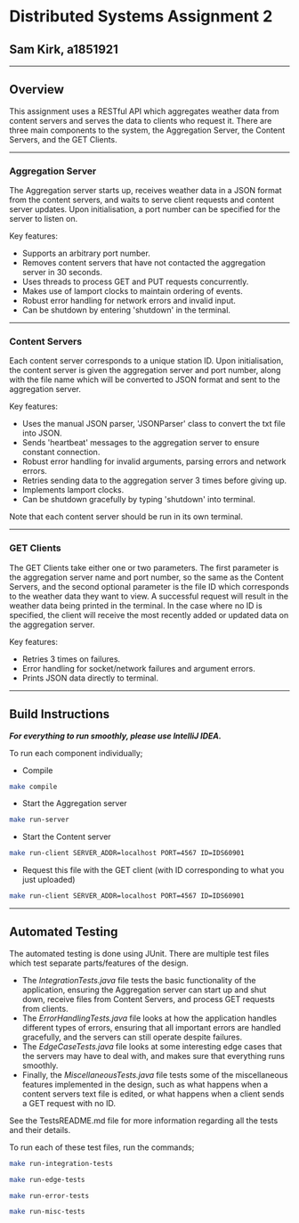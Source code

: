 
# Distributed Systems Assignment 2 
## Sam Kirk, a1851921

---
## Overview 
This assignment uses a RESTful API which aggregates weather data from content servers and serves the data to clients who request it. There are three main components to the system, the Aggregation Server, the Content Servers, and the GET Clients.
___

### Aggregation Server
The Aggregation server starts up, receives weather data in a JSON format from the content servers, and waits to serve client requests and content server updates. Upon initialisation, a port number can be specified for the server to listen on. 

Key features:
* Supports an arbitrary port number.
* Removes content servers that have not contacted the aggregation server in 30 seconds. 
* Uses threads to process GET and PUT requests concurrently.
* Makes use of lamport clocks to maintain ordering of events.
* Robust error handling for network errors and invalid input. 
* Can be shutdown by entering 'shutdown' in the terminal. 

---
### Content Servers 

Each content server corresponds to a unique station ID. Upon initialisation, the content server is given the aggregation server and port number, along with the file name which will be converted to JSON format and sent to the aggregation server. 

Key features: 
* Uses the manual JSON parser, 'JSONParser' class to convert the txt file into JSON. 
* Sends 'heartbeat' messages to the aggregation server to ensure constant connection. 
* Robust error handling for invalid arguments, parsing errors and network errors. 
* Retries sending data to the aggregation server 3 times before giving up. 
* Implements lamport clocks.
* Can be shutdown gracefully by typing 'shutdown' into terminal. 

Note that each content server should be run in its own terminal. 

--- 
### GET Clients 


The GET Clients take either one or two parameters. The first parameter is the aggregation server name and port number, so the same as the Content Servers, and the second optional parameter is the file ID which corresponds to the weather data they want to view. A successful request will result in the weather data being printed in the terminal. In the case where no ID is specified, the client will receive the most recently added or updated data on the aggregation server. 

Key features: 
* Retries 3 times on failures.
* Error handling for socket/network failures and argument errors. 
* Prints JSON data directly to terminal. 
 
--- 
## Build Instructions 
 ___For everything to run smoothly, please use IntelliJ IDEA.___

To run each component individually; 
* Compile 
``` bash 
make compile
``` 
* Start the Aggregation server
``` bash
make run-server 
``` 
* Start the Content server
``` bash
make run-client SERVER_ADDR=localhost PORT=4567 ID=IDS60901
```
* Request this file with the GET client (with ID corresponding to what you just uploaded)
``` bash
make run-client SERVER_ADDR=localhost PORT=4567 ID=IDS60901 
```
--- 
## Automated Testing 
The automated testing is done using JUnit. There are multiple test files which test separate parts/features of the design. 
* The _IntegrationTests.java_ file tests the basic functionality of the application, ensuring the Aggregation server can start up and shut down, receive files from Content Servers, and process GET requests from clients. 
* The _ErrorHandlingTests.java_ file looks at how the application handles different types of errors, ensuring that all important errors are handled gracefully, and the servers can still operate despite failures. 
* The _EdgeCaseTests.java_ file looks at some interesting edge cases that the servers may have to deal with, and makes sure that everything runs smoothly. 
* Finally, the _MiscellaneousTests.java_ file tests some of the miscellaneous features implemented in the design, such as what happens when a content servers text file is edited, or what happens when a client sends a GET request with no ID. 

See the TestsREADME.md file for more information regarding all the tests and their details. 

To run each of these test files, run the commands;
``` bash
make run-integration-tests
```
``` bash
make run-edge-tests
```
``` bash
make run-error-tests
```
``` bash
make run-misc-tests
``` 

